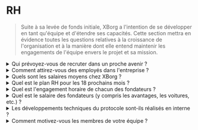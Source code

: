 # RH

> Suite à sa levée de fonds initiale, XBorg a l'intention de se développer en tant qu'équipe et d'étendre ses capacités. Cette section mettra en évidence toutes les questions relatives à la croissance de l'organisation et à la manière dont elle entend maintenir les engagements de l'équipe envers le projet et sa mission.

<details>

<summary>Qui prévoyez-vous de recruter dans un proche avenir ?</summary>

Dans le cadre de notre plan de croissance stratégique, nous avons lancé le recrutement de 2 à 3 ingénieurs logiciels seniors au cours du prochain trimestre (T2 2023). Cette campagne de recrutement est une étape cruciale pour concrétiser notre feuille de route complète sur 18 mois, qui expose nos plans ambitieux et nos objectifs pour l'avenir.

</details>

<details>

<summary>Comment attirez-vous des employés dans l'entreprise ?</summary>

Chez XBorg, nous reconnaissons que le fondement de notre succès réside dans la qualité des talents que nous attirons et que nous conservons. Afin de nous assurer d'avoir accès aux esprits les plus brillants de l'industrie, nous avons adopté une approche multifacette pour le recrutement de talents, en exploitant le pouvoir de notre communauté, le site carrière de SwissBorg, les recommandations de bouche à oreille et un solide programme de parrainage. À mesure que nous avançons, nous restons déterminés à affiner et renforcer nos stratégies de communication pour attirer des profils techniques de premier plan pour rejoindre notre équipe dynamique et innovante.

</details>

<details>

<summary>Quels sont les salaires moyens chez XBorg ?</summary>

Chez XBorg, nous avons mis en place une structure de rémunération qui propose une rémunération moyenne de **3 200 USDC**, complétée par des incitations sous forme de **jetons XBG**. Bien que cette approche reflète notre engagement à aligner les intérêts de nos membres d'équipe avec ceux de l'écosystème XBorg, il est important de noter que nos taux de rémunération restent inférieurs aux normes du marché, ce qui témoigne de l'implication profonde et de la dévotion de nos membres d'équipe pour la réussite de notre vision commune. Les rémunérations pour les ingénieurs logiciels sont plus élevées, allant de 4 000 USDC à 8 000 USDC.&#x20;

</details>

<details>

<summary>Quel est le plan RH pour les 18 prochains mois ?</summary>

Pour étendre nos capacités opérationnelles et améliorer les performances de notre infrastructure, nous prévoyons de recruter davantage d'ingénieurs, notamment dans les domaines du développement backend, de l'ingénierie des contrats intelligents et du DevOps. Nous visons à intégrer 15 ingénieurs hautement qualifiés au cours des 18 prochains mois. En plus de notre équipe technique, nous prévoyons également de recruter des professionnels du développement commercial, du conseil juridique et de la comptabilité pour soutenir la croissance du protocole. Nous accorderons des subventions aux développeurs tiers à mesure que nous développerons le nombre d'applications de l'écosystème.

</details>

<details>

<summary>Quel est l'engagement horaire de chacun des fondateurs ?</summary>

Louis est le seul fondateur de XBorg, totalement investi dans son rôle et consacrant toute son attention au domaine de XBorg, sans autres projets concurrents sollicitant son temps et sa concentration.

</details>

<details>

<summary>Quel est le salaire des fondateurs (y compris les avantages, les voitures, etc.) ?</summary>

Le salaire du fondateur est de **3 000 USDC**, inférieur à la moyenne de l'équipe. Aucun autre avantage n'est accordé.

</details>

<details>

<summary>Les développements techniques du protocole sont-ils réalisés en interne ?</summary>

Chez XBorg, nous croyons en le développement de solutions techniques en interne, en utilisant l'expertise de notre équipe d'ingénierie dévouée. Nous considérons l'externalisation à des sous-traitants comme une solution à court terme, qui ne présente pas les avantages d'un investissement à long terme dans les capacités de notre propre équipe. Ainsi, nous donnons la priorité à la constitution de notre équipe interne et à la promotion de sa croissance afin de maximiser la valeur de nos développements techniques.

</details>

<details>

<summary>Comment motivez-vous les membres de votre équipe ?</summary>

Pour aligner les intérêts de nos membres d'équipe avec ceux de l'écosystème XBorg, nous avons mis en place un cadre de rémunération qui combine une rémunération basée sur l'USDC avec une allocation de jetons XBG provenant de l'offre de jetons de l'équipe. Cette approche incite et motive nos membres d'équipe à atteindre nos objectifs communs tout en favorisant un sentiment de propriété partagée et d'alignement des intérêts.

</details>